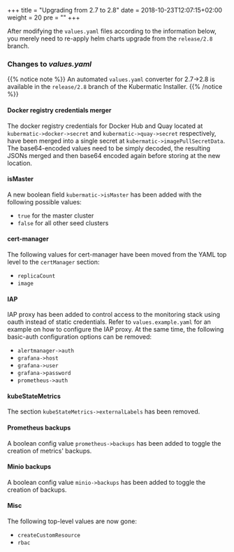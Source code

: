 +++
title = "Upgrading from 2.7 to 2.8"
date = 2018-10-23T12:07:15+02:00
weight = 20
pre = "<b></b>"
+++

After modifying the `values.yaml` files according to the information below, you merely need to re-apply helm charts upgrade from the `release/2.8` branch.

### Changes to *values.yaml*

{{% notice note %}}
An automated `values.yaml` converter for 2.7->2.8 is available in the `release/2.8` branch of the Kubermatic Installer.
{{% /notice %}}


#### Docker registry credentials merger

The docker registry credentials for Docker Hub and Quay located at `kubermatic->docker->secret` and `kubermatic->quay->secret` respectively, have been merged into a single secret at `kubermatic->imagePullSecretData`. The base64-encoded values need to be simply decoded, the resulting JSONs merged and then base64 encoded again before storing at the new location.


#### isMaster

A new boolean field `kubermatic->isMaster` has been added with the following possible values:

- `true` for the master cluster
- `false` for all other seed clusters


#### cert-manager

The following values for cert-manager have been moved from the YAML top level to the `certManager` section:

- `replicaCount`
- `image`


#### IAP

IAP proxy has been added to control access to the monitoring stack using oauth instead of static credentials. Refer to `values.example.yaml` for an example on how to configure the IAP proxy. At the same time, the following basic-auth configuration options can be removed:

- `alertmanager->auth`
- `grafana->host`
- `grafana->user`
- `grafana->password`
- `prometheus->auth`


#### kubeStateMetrics

The section `kubeStateMetrics->externalLabels` has been removed.


#### Prometheus backups

A boolean config value `prometheus->backups` has been added to toggle the creation of metrics' backups.


#### Minio backups

A boolean config value `minio->backups` has been added to toggle the creation of backups.

#### Misc

The following top-level values are now gone:

- `createCustomResource`
- `rbac`
